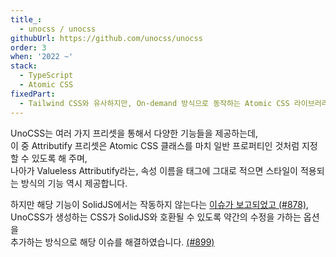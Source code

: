 ```yaml
---
title_:
  - unocss / unocss
githubUrl: https://github.com/unocss/unocss
order: 3
when: '2022 ~'
stack:
  - TypeScript
  - Atomic CSS
fixedPart:
  - Tailwind CSS와 유사하지만, On-demand 방식으로 동작하는 Atomic CSS 라이브러리입니다.
---
```


UnoCSS는 여러 가지 프리셋을 통해서 다양한 기능들을 제공하는데,<br>
이 중 Attributify 프리셋은 Atomic CSS 클래스를 마치 일반 프로퍼티인 것처럼 지정할 수 있도록 해 주며,<br>
나아가 Valueless Attributify라는, 속성 이름을 태그에 그대로 적으면 스타일이 적용되는 방식의 기능 역시 제공합니다.<br>

하지만 해당 기능이 SolidJS에서는 작동하지 않는다는 [이슈가 보고되었고 (#878)](https://github.com/unocss/unocss/issues/878),<br>
UnoCSS가 생성하는 CSS가 SolidJS와 호환될 수 있도록 약간의 수정을 가하는 옵션을<br>
추가하는 방식으로 해당 이슈를 해결하였습니다. [(#899)](https://github.com/unocss/unocss/pull/899)

